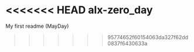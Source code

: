 <<<<<<< HEAD
alx-zero_day
=======
My first readme (MayDay)
>>>>>>> 95774652f60154063da327f62dd0837f6430633a
